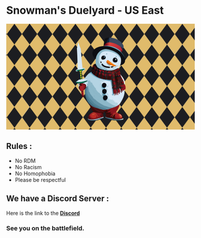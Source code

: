 # **Snowman's Duelyard - US East**

![Snowman_Logo](media/snowman.jpg)

## Rules :
- No RDM
- No Racism
- No Homophobia
- Please be respectful


## We have a Discord Server :

Here is the link to the **[Discord](https://discord.gg/NTNj4XZf)**

### See you on the battlefield.